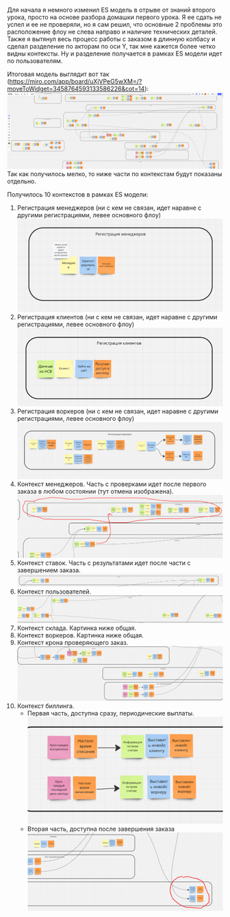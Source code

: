 Для начала я немного изменил ES модель в отрыве от знаний второго урока, просто на основе разбора домашки первого урока. Я ее сдать не успел и ее не
проверяли, но я сам решил, что основные 2 проблемы это расположение флоу не слева направо и наличие технических деталей.
Также я вытянул весь процесс работы с заказом в длинную колбасу и сделал разделение по акторам по оси Y, так мне кажется более четко видны контексты.
Ну и разделение получается в рамках ES модели идет по пользователям.

Итоговая модель выглядит вот так (https://miro.com/app/board/uXjVPeG5wXM=/?moveToWidget=3458764593133586226&cot=14):
![es_full](es_full.png)
Так как получилось мелко, то ниже части по контекстам будут показаны отдельно.

Получилось 10 контекстов в рамках ES модели:
1) Регистрация менеджеров (ни с кем не связан, идет наравне с другими регистрациями, левее основного флоу)
![es_context_1](es_context_1.png)
2) Регистрация клиентов (ни с кем не связан, идет наравне с другими регистрациями, левее основного флоу)
![es_context_2](es_context_2.png)
3) Регистрация воркеров (ни с кем не связан, идет наравне с другими регистрациями, левее основного флоу)
![es_context_3](es_context_3.png)
4) Контекст менеджеров. Часть с проверками идет после первого заказа в любом состоянии (тут отмена изображена).
![es_context_4](es_context_4.png)
5) Контекст ставок. Часть с результатами идет после части с завершением заказа.
![es_context_5](es_context_5.png)
6) Контекст пользователей.
![es_context_6](es_context_6.png)
7) Контекст склада. Картинка ниже общая.
8) Контекст воркеров. Картинка ниже общая.
9) Контекст крона проверяющего заказ.
![es_context_7_8_9](es_context_7_8_9.png)
10) Контекст биллинга.
    * Первая часть, доступна сразу, периодические выплаты.
    ![es_context_10_1](es_context_10_1.png)
    * Вторая часть, доступна после завершения заказа
    ![es_context_10_2](es_context_10_2.png)
